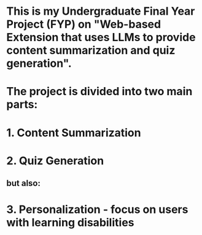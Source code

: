 # This is my Undergraduate Final Year Project (FYP) on "Web-based Extension that uses LLMs to provide content summarization and quiz generation".

# The project is divided into two main parts:
# 1. Content Summarization
# 2. Quiz Generation
## but also:
# 3. Personalization - focus on users with learning disabilities 